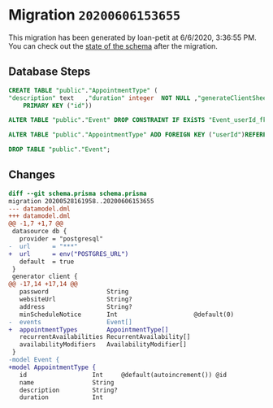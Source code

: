 # Migration `20200606153655`

This migration has been generated by loan-petit at 6/6/2020, 3:36:55 PM.
You can check out the [state of the schema](./schema.prisma) after the migration.

## Database Steps

```sql
CREATE TABLE "public"."AppointmentType" (
"description" text   ,"duration" integer  NOT NULL ,"generateClientSheet" boolean  NOT NULL DEFAULT false,"id" SERIAL,"name" text  NOT NULL ,"price" Decimal(65,30)   ,"userId" integer   ,
    PRIMARY KEY ("id"))

ALTER TABLE "public"."Event" DROP CONSTRAINT IF EXiSTS "Event_userId_fkey";

ALTER TABLE "public"."AppointmentType" ADD FOREIGN KEY ("userId")REFERENCES "public"."User"("id") ON DELETE SET NULL  ON UPDATE CASCADE

DROP TABLE "public"."Event";
```

## Changes

```diff
diff --git schema.prisma schema.prisma
migration 20200528161958..20200606153655
--- datamodel.dml
+++ datamodel.dml
@@ -1,7 +1,7 @@
 datasource db {
   provider = "postgresql"
-  url      = "***"
+  url      = env("POSTGRES_URL")
   default  = true
 }
 generator client {
@@ -17,14 +17,14 @@
   password                String
   websiteUrl              String?
   address                 String?
   minScheduleNotice       Int                     @default(0)
-  events                  Event[]
+  appointmentTypes        AppointmentType[]
   recurrentAvailabilities RecurrentAvailability[]
   availabilityModifiers   AvailabilityModifier[]
 }
-model Event {
+model AppointmentType {
   id                  Int     @default(autoincrement()) @id
   name                String
   description         String?
   duration            Int
```


